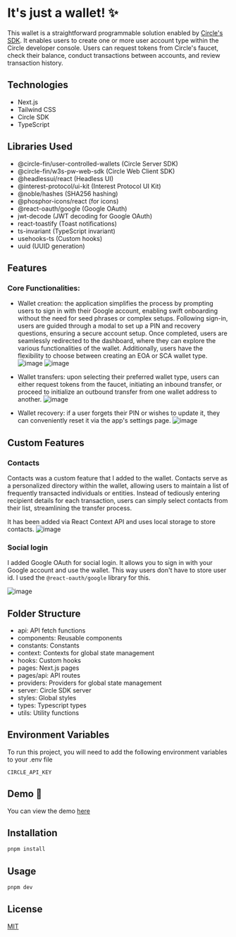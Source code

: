 # It's just a wallet! ✨

This wallet is a straightforward programmable solution enabled by [Circle's SDK](https://developers.circle.com/circle-mint/docs/circle-sdks). It enables users to create one or more user account type within the Circle developer console. Users can request tokens from Circle's faucet, check their balance, conduct transactions between accounts, and review transaction history.

## Technologies

- Next.js
- Tailwind CSS
- Circle SDK
- TypeScript

## Libraries Used

- @circle-fin/user-controlled-wallets (Circle Server SDK)
- @circle-fin/w3s-pw-web-sdk (Circle Web Client SDK)
- @headlessui/react (Headless UI)
- @interest-protocol/ui-kit (Interest Protocol UI Kit)
- @noble/hashes (SHA256 hashing)
- @phosphor-icons/react (for icons)
- @react-oauth/google (Google OAuth)
- jwt-decode (JWT decoding for Google OAuth)
- react-toastify (Toast notifications)
- ts-invariant (TypeScript invariant)
- usehooks-ts (Custom hooks)
- uuid (UUID generation)

## Features
### Core Functionalities: 
- Wallet creation: the application simplifies the process by prompting users to sign in with their Google account, enabling swift onboarding without the need for seed phrases or complex setups. Following sign-in, users are guided through a modal to set up a PIN and recovery questions, ensuring a secure account setup. Once completed, users are seamlessly redirected to the dashboard, where they can explore the various functionalities of the wallet. Additionally, users have the flexibility to choose between creating an EOA or SCA wallet type.
![image](https://github.com/AugustHottie/circle-wallet/assets/96122635/f786fe37-aef1-4620-ae35-4a74350c667d)
![image](https://github.com/AugustHottie/circle-wallet/assets/96122635/1cd1f0a6-82e6-413b-a8dc-77a00eac3e9c)
 
- Wallet transfers: upon selecting their preferred wallet type, users can either request tokens from the faucet, initiating an inbound transfer, or proceed to initialize an outbound transfer from one wallet address to another.
![image](https://github.com/AugustHottie/circle-wallet/assets/96122635/572b5a1b-b47d-4772-951c-c601042d66c8)

- Wallet recovery: if a user forgets their PIN or wishes to update it, they can conveniently reset it via the app's settings page.
![image](https://github.com/AugustHottie/circle-wallet/assets/96122635/607bd34d-035c-4e06-bdd3-9ba7cc73d47b)


## Custom Features

### Contacts

Contacts was a custom feature that I added to the wallet. Contacts serve as a personalized directory within the wallet, allowing users to maintain a list of frequently transacted individuals or entities. Instead of tediously entering recipient details for each transaction, users can simply select contacts from their list, streamlining the transfer process.

It has been added via React Context API and uses local storage to store contacts.
![image](https://github.com/AugustHottie/circle-wallet/assets/96122635/7e9fe646-4dc2-4d95-9274-18e4e3dba686)


### Social login

I added Google OAuth for social login. It allows you to sign in with your Google account and use the wallet. This way users don't have to store user id.
I used the `@react-oauth/google` library for this.

![image](https://github.com/AugustHottie/circle-wallet/assets/96122635/7f62d0b1-6785-4cda-a80c-fe6de60f6730)


## Folder Structure

- api: API fetch functions
- components: Reusable components
- constants: Constants
- context: Contexts for global state management
- hooks: Custom hooks
- pages: Next.js pages
- pages/api: API routes
- providers: Providers for global state management
- server: Circle SDK server
- styles: Global styles
- types: Typescript types
- utils: Utility functions

## Environment Variables

To run this project, you will need to add the following environment variables to your .env file

`CIRCLE_API_KEY`

## Demo 🚀

You can view the demo [here](https://its-just-a-wallet.vercel.app/)

## Installation

```bash
pnpm install
```

## Usage

```bash
pnpm dev
```

## License

[MIT](https://choosealicense.com/licenses/mit/)
